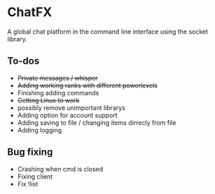 # ChatFX
A global chat platform in the command line interface using the socket library.

## To-dos

- ~~Private messages / whisper~~
- ~~Adding working ranks with different powerlevels~~
- Finishing adding commands
- ~~Getting Linux to work~~
- possibly remove unimportant librarys
- Adding option for account support
- Adding saving to file / changing items dirrecly from file
- Adding logging



## Bug fixing

- Crashing when cmd is closed
- Fixing client
- Fix !list
